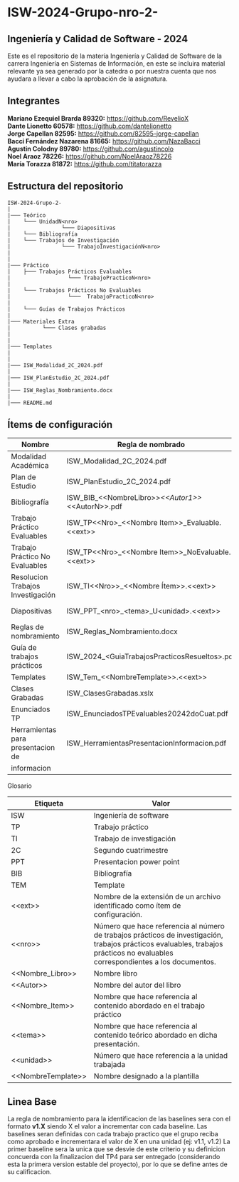 # ISW-2024-Grupo-nro-2-

## Ingeniería y Calidad de Software - 2024 
Este es el repositorio de la matería Ingeniería y Calidad de Software de la carrera Ingeniería en Sistemas de Información, en este se incluira material relevante ya sea generado por la catedra o por nuestra cuenta que nos ayudara a llevar a cabo la aprobación de la asignatura.

## Integrantes 

**Mariano Ezequiel Brarda 89320:** https://github.com/RevelioX 
<br/>
**Dante Lionetto 60578:** https://github.com/dantelionetto 
<br/>
**Jorge Capellan 82595:** https://github.com/82595-jorge-capellan
<br/>
**Bacci Fernández Nazarena 81665:** https://github.com/NazaBacci 
<br/>
**Agustin Colodny 89780:** https://github.com/agustincolo
<br/>
**Noel Araoz 78226:** https://github.com/NoelAraoz78226
<br/>
**María Torazza 81872:** https://github.com/titatorazza 

## Estructura del repositorio 
```
ISW-2024-Grupo-2-
|
|─── Teórico
|    └─── UnidadN<nro>
|                └─── Diapositivas
|    └─── Bibliografía
|    └─── Trabajos de Investigación
|                └─── TrabajoInvestigaciónN<nro>
|   
|
|─── Práctico
|    ├─── Trabajos Prácticos Evaluables
|                  └─── TrabajoPracticoN<nro>
|            
|    └─── Trabajos Prácticos No Evaluables
|                  └───  TrabajoPracticoN<nro>
| 
|    └─── Guías de Trabajos Prácticos  
|  
|─── Materiales Extra
|          └─── Clases grabadas
|
|
|─── Templates
|
|
|─── ISW_Modalidad_2C_2024.pdf
|
|─── ISW_PlanEstudio_2C_2024.pdf
|
|─── ISW_Reglas_Nombramiento.docx
|
|─── README.md
```

## Ítems de configuración 

| Nombre  		              | Regla de nombrado                          	        | Ubicación física              				                        |
|-------------------------------------|---------------------------------------------------------|---------------------------------------------------------------------------------------|
| Modalidad Académica                 | ISW_Modalidad_2C_2024.pdf               	        | ISW-2024-Grupo-2-	                                                                |
| Plan de Estudio 	              | ISW_PlanEstudio_2C_2024.pdf           	                | ISW-2024-Grupo-2-                                                                     |
| Bibliografía                        | ISW_BIB_\<\<NombreLibro>>_\<\<Autor1>>_\<\<AutorN>>.pdf | ISW-2024-Grupo-2-/Teorico/Bibliografía/\<\<Tema>>			                |
| Trabajo Práctico Evaluables         | ISW_TP\<\<Nro>_\<\<Nombre Item>>_Evaluable.\<\<ext>>    | ISW-2024-Grupo-2-/Practico/Trabajos Practicos Evaluables /TrabajoPracticoN\<\<nro>>   |
| Trabajo Práctico No Evaluables      | ISW_TP\<\<Nro>_\<\<Nombre Item>>_NoEvaluable.\<\<ext>>  | ISW-2024-Grupo-2-/Practico/Trabajos Practicos No Evaluables /TrabajoPracticoN\<\<nro>>|
| Resolucion Trabajos Investigación   | ISW_TI\<\<Nro>>_\<\<Nombre Ítem>>.\<\<ext>>             | ISW-2024-Grupo-2-/Teorico/Trabajos de Investigación/TrabajoInvestigacionN\<\<nro>>    |
| Diapositivas                        | ISW_PPT_\<nro>_\<tema>_U\<unidad>.\<\<ext>>             | ISW-2024-Grupo-2-/Teórico/Diapositivas/UnidadN\<\<Nro>>                               |
| Reglas de nombramiento              | ISW_Reglas_Nombramiento.docx                            | ISW-2024-Grupo-2-                                                                     |
| Guía de trabajos prácticos	      | ISW_2024_\<GuiaTrabajosPracticosResueltos>.pdf          | ISW-2024-Grupo-2-/Practico/Guias Trabajos Practicos/\<Guia> 				|
| Templates                           | ISW_Tem_\<\<NombreTemplate>>.\<\<ext>>                  | ISW-2024-Grupo-2-/Templatess				                                |
| Clases Grabadas             	      | ISW_ClasesGrabadas.xslx       	                        | ISW-2024-Grupo-2-/Materiales Extra/Clases Grabadas				        |
| Enunciados TP   	 	      | ISW_EnunciadosTPEvaluables20242doCuat.pdf   	        | ISW-2024-Grupo-2-/Practico			                                        |
| Herramientas para presentacion de   | ISW_HerramientasPresentacionInformacion.pdf             | ISW-2024-Grupo 2-/Materiales Extra                                                    |
| informacion                         |                                                         |                                                                                       |

Glosario

|Etiqueta	        |Valor
|-----------------------|-----------------------------------------------------------------------------------------------------------------------------------------------------------------------------------|
| ISW	                | Ingeniería de software                                                                                                                                                            |
| TP	                | Trabajo práctico                                                                                                                                                                  |
| TI	                | Trabajo de investigación                                                                                                                                                          |
| 2C	                | Segundo cuatrimestre                                                                                                                                                              |
| PPT	                | Presentacion power point                                                                                                                                                          |
| BIB	                | Bibliografía                                                                                                                                                                      |
| TEM	                | Template                                                                                                                                                                          |
| <\<ext\>>	        | Nombre de la extensión de un archivo identificado como ítem de configuración.                                                                                                     |
| <\<nro\>>	        | Número que hace referencia al número de trabajos prácticos de investigación, trabajos prácticos evaluables, trabajos prácticos no evaluables correspondientes a los documentos.   |
| <<Nombre_Libro>>	| Nombre libro                                                                                                                                                                      |
| <\<Autor\>>	        | Nombre del autor del libro                                                                                                                                                        |
| <<Nombre_Item>>	| Nombre que hace referencia al contenido abordado en el trabajo práctico                                                                                                           |
| <\<tema\>>	        | Nombre que hace referencia al contenido teórico abordado en dicha presentación.                                                                                                   |
| <\<unidad\>>	        | Número que hace referencia a la unidad trabajada                                                                                                                                  |
| <\<NombreTemplate\>>	| Nombre designado a la plantilla                                                                                                                                                   | 


## Linea Base

La regla de nombramiento para la identificacion de las baselines sera con el formato **v1.X** siendo X el valor a incrementar con cada baseline.
Las baselines seran definidas con cada trabajo practico que el grupo reciba como aprobado e incrementara el valor de X en una unidad (ej: v1.1, v1.2)
La primer baseline sera la unica que se desvie de este criterio y su definicion concuerda con la finalizacion del TP4 para ser entregado (considerando esta la primera version estable del proyecto), por lo que se define antes de su calificacion.
            

